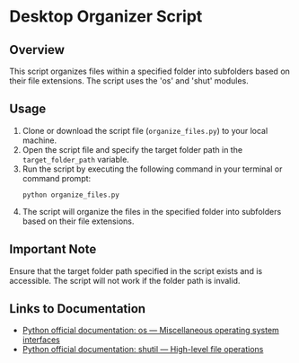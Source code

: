 # Desktop Organizer Script

## Overview
This script organizes files within a specified folder into subfolders based on their file extensions. The script uses the 'os' and 'shut' modules. 

## Usage
1. Clone or download the script file (`organize_files.py`) to your local machine.
2. Open the script file and specify the target folder path in the `target_folder_path` variable.
3. Run the script by executing the following command in your terminal or command prompt:
    ```
    python organize_files.py
    ```
4. The script will organize the files in the specified folder into subfolders based on their file extensions.

## Important Note
Ensure that the target folder path specified in the script exists and is accessible. The script will not work if the folder path is invalid.

## Links to Documentation
- [Python official documentation: os — Miscellaneous operating system interfaces](https://docs.python.org/3/library/os.html)
- [Python official documentation: shutil — High-level file operations](https://docs.python.org/3/library/shutil.html)
